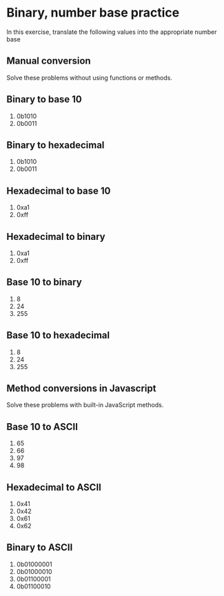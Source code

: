 # Binary, number base practice

In this exercise, translate the following values into the appropriate number base

## Manual conversion

Solve these problems without using functions or methods.

## Binary to base 10

1. 0b1010
2. 0b0011

## Binary to hexadecimal

1. 0b1010
2. 0b0011

## Hexadecimal to base 10

1. 0xa1
2. 0xff

## Hexadecimal to binary

1. 0xa1
2. 0xff

## Base 10 to binary

1. 8
2. 24
3. 255

## Base 10 to hexadecimal

1. 8
2. 24
3. 255


## Method conversions in Javascript

Solve these problems with built-in JavaScript methods.

## Base 10 to ASCII

1. 65
2. 66
3. 97
4. 98

## Hexadecimal to ASCII

1. 0x41
2. 0x42
3. 0x61
4. 0x62

## Binary to ASCII

1. 0b01000001
2. 0b01000010
3. 0b01100001
4. 0b01100010
